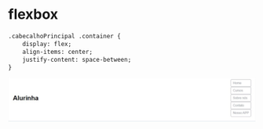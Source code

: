 # flexbox
  
```  
.cabecalhoPrincipal .container {
    display: flex;
    align-items: center;
    justify-content: space-between;
}  
```  
  
<img src="img/exemplos/exemplo1.jpg">  
  